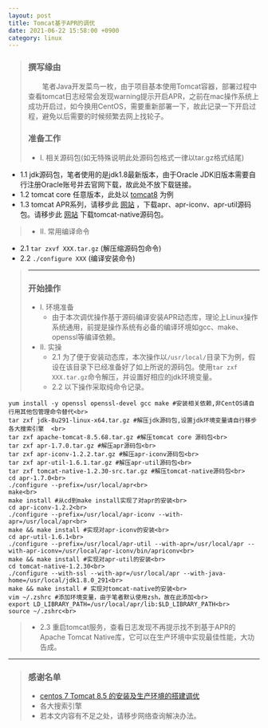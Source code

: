 ```yaml
---
layout: post
title: Tomcat基于APR的调优
date: 2021-06-22 15:58:00 +0900
category: linux
---
```


> ### 撰写缘由
> &emsp;&emsp;笔者Java开发菜鸟一枚，由于项目基本使用Tomcat容器，部署过程中查看tomcat日志经常会发现warning提示开启APR，之前在mac操作系统上成功开启过，如今换用CentOS，需要重新部署一下，故此记录一下开启过程，避免以后需要的时候频繁去网上找轮子。
> ### 准备工作
> - Ⅰ. 相关源码包(如无特殊说明此处源码包格式一律以tar.gz格式结尾)
   - 1.1 jdk源码包，笔者使用的是jdk1.8最新版本，由于Oracle JDK旧版本需要自行注册Oracle账号并去官网下载，故此处不放下载链接。
   - 1.2 tomcat core 任意版本，此处以 [tomcat8](https://mirrors.tuna.tsinghua.edu.cn/apache/tomcat/tomcat-8/v8.5.68/bin/apache-tomcat-8.5.68.tar.gz) 为例
   - 1.3 tomcat APR系列，请移步此 [网站](https://mirrors.ustc.edu.cn/apache/apr/) ，下载apr、apr-iconv、apr-util源码包。请移步此 [网站](https://mirrors.ustc.edu.cn/apache/tomcat/tomcat-connectors/native/1.2.30/source/) 下载tomcat-native源码包。
> - Ⅱ. 常用编译命令
   - 2.1 ```tar zxvf XXX.tar.gz``` (解压缩源码包命令)
   - 2.2 ```./configure XXX``` (编译安装命令)

> ---
> ### 开始操作
> - Ⅰ. 环境准备
>   - 由于本次调优操作基于源码编译安装APR动态库，理论上Linux操作系统通用，前提是操作系统有必备的编译环境如gcc、make、openssl等编译依赖。
> - Ⅱ. 实操
>   - 2.1 为了便于安装动态库，本次操作以```/usr/local/```目录下为例，假设在该目录下已经准备好了如上所说的源码包。使用```tar zxf XXX.tar.gz```命令解压，并设置好相应的jdk环境变量。
>   - 2.2 以下操作采取纯命令记录。<br />
> 
    yum install -y openssl openssl-devel gcc make #安装相关依赖,非CentOS请自行用其他包管理命令替代<br>
    tar zxf jdk-8u291-linux-x64.tar.gz #解压jdk源码包,设置jdk环境变量请自行移步各大搜索引擎  <br>
    tar zxf apache-tomcat-8.5.68.tar.gz #解压tomcat core 源码包<br>
    tar zxf apr-1.7.0.tar.gz #解压apr源码包<br>
    tar zxf apr-iconv-1.2.2.tar.gz #解压apr-iconv源码包<br>
    tar zxf apr-util-1.6.1.tar.gz #解压apr-util源码包<br>
    tar zxf tomcat-native-1.2.30-src.tar.gz #解压tomcat-native源码包<br>
    cd apr-1.7.0<br>
    ./configure --prefix=/usr/local/apr<br>
    make<br>
    make install #从cd到make install实现了对apr的安装<br>
    cd apr-iconv-1.2.2<br>
    ./configure --prefix=/usr/local/apr-iconv --with-apr=/usr/local/apr<br>
    make && make install #实现对apr-iconv的安装<br>
    cd apr-util-1.6.1<br>
    ./configure --prefix=/usr/local/apr-util --with-apr=/usr/local/apr --with-apr-iconv=/usr/local/apr-iconv/bin/apriconv<br>
    make && make install #实现对apr-util的安装<br>
    cd tomcat-native-1.2.30<br>
    ./configure --with-ssl --with-apr=/usr/local/apr --with-java-home=/usr/local/jdk1.8.0_291<br>
    make && make install # 实现对tomcat-native的安装<br>
    vim ~/.zshrc #添加环境变量，由于笔者默认使用zsh，故在此添加<br>
    export LD_LIBRARY_PATH=/usr/local/apr/lib:$LD_LIBRARY_PATH<br>
    source ~/.zshrc<br>
>   - 2.3 重启tomcat服务，查看日志发现不再提示找不到基于APR的Apache Tomcat Native库，它可以在生产环境中实现最佳性能，大功告成。

---

> ### 感谢名单
> - [centos 7 Tomcat 8.5 的安装及生产环境的搭建调优](https://www.cnblogs.com/busigulang/articles/8529719.html)
> - 各大搜索引擎
> - 若本文内容有不足之处，请移步网络查询解决办法。


    
